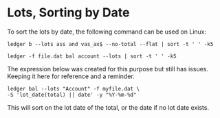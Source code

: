 # Lots, Sorting by Date

To sort the lots by date, the following command can be used on Linux:

```
ledger b --lots ass and vas_ax$ --no-total --flat | sort -t ' ' -k5

ledger -f file.dat bal account --lots | sort -t ' ' -k5
```

The expression below was created for this purpose but still has issues. Keeping it here for reference and a reminder.

```
ledger bal --lots "Account" -f myfile.dat \
-S 'lot_date(total) || date' -y "%Y-%m-%d" 
```
This will sort on the lot date of the total, or the date if
no lot date exists.
